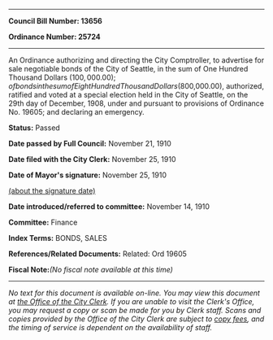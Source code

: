 

********

**Council Bill Number: 13656**
   
**Ordinance Number: 25724**
********

 An Ordinance authorizing and directing the City Comptroller, to advertise for sale negotiable bonds of the City of Seattle, in the sum of One Hundred Thousand Dollars ($100,000.00); of bonds in the sum of Eight Hundred Thousand Dollars ($800,000.00), authorized, ratified and voted at a special election held in the City of Seattle, on the 29th day of December, 1908, under and pursuant to provisions of Ordinance No. 19605; and declaring an emergency.

**Status:** Passed
   
**Date passed by Full Council:** November 21, 1910
   
**Date filed with the City Clerk:** November 25, 1910
   
**Date of Mayor's signature:** November 25, 1910
   
[(about the signature date)](/~public/approvaldate.htm)
   
   
   
**Date introduced/referred to committee:** November 14, 1910
   
**Committee:** Finance
   
   
**Index Terms:** BONDS, SALES

**References/Related Documents:** Related: Ord 19605

**Fiscal Note:**_(No fiscal note available at this time)_
********

_No text for this document is available on-line. You may view this document at [the Office of the City Clerk](http://www.seattle.gov/leg/clerk/contactUs.htm). If you are unable to visit the Clerk's Office, you may request a copy or scan be made for you by Clerk staff. Scans and copies provided by the Office of the City Clerk are subject to [copy fees](http://clerk.seattle.gov/~public/clerkfees.htm), and the timing of service is dependent on the availability of staff._

